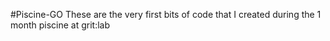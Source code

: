 #Piscine-GO
These are the very first bits of code that I created during the 1 month piscine at grit:lab
